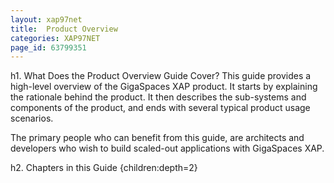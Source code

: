 ```yaml
---
layout: xap97net
title:  Product Overview
categories: XAP97NET
page_id: 63799351
---
```


h1. What Does the Product Overview Guide Cover?
This guide provides a high-level overview of the GigaSpaces XAP product. It starts by explaining the rationale behind the product. It then describes the sub-systems and components of the product, and ends with several typical product usage scenarios.

The primary people who can benefit from this guide, are architects and developers who wish to build scaled-out applications with GigaSpaces XAP.

h2. Chapters in this Guide
{children:depth=2}
